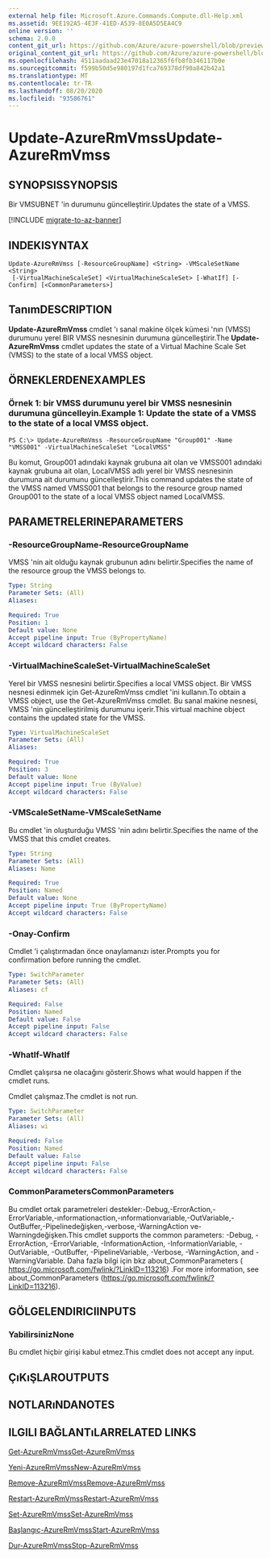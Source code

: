 ```yaml
---
external help file: Microsoft.Azure.Commands.Compute.dll-Help.xml
ms.assetid: 9EE192A5-4E3F-41ED-A539-8E0A5D5EA4C9
online version: ''
schema: 2.0.0
content_git_url: https://github.com/Azure/azure-powershell/blob/preview/src/ResourceManager/Compute/Stack/Commands.Compute/help/Update-AzureRmVmss.md
original_content_git_url: https://github.com/Azure/azure-powershell/blob/preview/src/ResourceManager/Compute/Stack/Commands.Compute/help/Update-AzureRmVmss.md
ms.openlocfilehash: 4511aadaad23e47018a12365f6fb8fb346117b0e
ms.sourcegitcommit: f599b50d5e980197d1fca769378df90a842b42a1
ms.translationtype: MT
ms.contentlocale: tr-TR
ms.lasthandoff: 08/20/2020
ms.locfileid: "93586761"
---
```

# <span data-ttu-id="b7082-101">Update-AzureRmVmss</span><span class="sxs-lookup"><span data-stu-id="b7082-101">Update-AzureRmVmss</span></span>

## <span data-ttu-id="b7082-102">SYNOPSIS</span><span class="sxs-lookup"><span data-stu-id="b7082-102">SYNOPSIS</span></span>
<span data-ttu-id="b7082-103">Bir VMSUBNET 'in durumunu güncelleştirir.</span><span class="sxs-lookup"><span data-stu-id="b7082-103">Updates the state of a VMSS.</span></span>

[!INCLUDE [migrate-to-az-banner](../../includes/migrate-to-az-banner.md)]

## <span data-ttu-id="b7082-104">INDEKI</span><span class="sxs-lookup"><span data-stu-id="b7082-104">SYNTAX</span></span>

```
Update-AzureRmVmss [-ResourceGroupName] <String> -VMScaleSetName <String>
 [-VirtualMachineScaleSet] <VirtualMachineScaleSet> [-WhatIf] [-Confirm] [<CommonParameters>]
```

## <span data-ttu-id="b7082-105">Tanım</span><span class="sxs-lookup"><span data-stu-id="b7082-105">DESCRIPTION</span></span>
<span data-ttu-id="b7082-106">**Update-AzureRmVmss** cmdlet 'ı sanal makine ölçek kümesi 'nın (VMSS) durumunu yerel BIR VMSS nesnesinin durumuna güncelleştirir.</span><span class="sxs-lookup"><span data-stu-id="b7082-106">The **Update-AzureRmVmss** cmdlet updates the state of a Virtual Machine Scale Set (VMSS) to the state of a local VMSS object.</span></span>

## <span data-ttu-id="b7082-107">ÖRNEKLERDEN</span><span class="sxs-lookup"><span data-stu-id="b7082-107">EXAMPLES</span></span>

### <span data-ttu-id="b7082-108">Örnek 1: bir VMSS durumunu yerel bir VMSS nesnesinin durumuna güncelleyin.</span><span class="sxs-lookup"><span data-stu-id="b7082-108">Example 1: Update the state of a VMSS to the state of a local VMSS object.</span></span>
```
PS C:\> Update-AzureRmVmss -ResourceGroupName "Group001" -Name "VMSS001" -VirtualMachineScaleSet "LocalVMSS"
```

<span data-ttu-id="b7082-109">Bu komut, Group001 adındaki kaynak grubuna ait olan ve VMSS001 adındaki kaynak grubuna ait olan, LocalVMSS adlı yerel bir VMSS nesnesinin durumuna ait durumunu güncelleştirir.</span><span class="sxs-lookup"><span data-stu-id="b7082-109">This command updates the state of the VMSS named VMSS001 that belongs to the resource group named Group001 to the state of a local VMSS object named LocalVMSS.</span></span>

## <span data-ttu-id="b7082-110">PARAMETRELERINE</span><span class="sxs-lookup"><span data-stu-id="b7082-110">PARAMETERS</span></span>

### <span data-ttu-id="b7082-111">-ResourceGroupName</span><span class="sxs-lookup"><span data-stu-id="b7082-111">-ResourceGroupName</span></span>
<span data-ttu-id="b7082-112">VMSS 'nin ait olduğu kaynak grubunun adını belirtir.</span><span class="sxs-lookup"><span data-stu-id="b7082-112">Specifies the name of the resource group the VMSS belongs to.</span></span>

```yaml
Type: String
Parameter Sets: (All)
Aliases: 

Required: True
Position: 1
Default value: None
Accept pipeline input: True (ByPropertyName)
Accept wildcard characters: False
```

### <span data-ttu-id="b7082-113">-VirtualMachineScaleSet</span><span class="sxs-lookup"><span data-stu-id="b7082-113">-VirtualMachineScaleSet</span></span>
<span data-ttu-id="b7082-114">Yerel bir VMSS nesnesini belirtir.</span><span class="sxs-lookup"><span data-stu-id="b7082-114">Specifies a local VMSS object.</span></span>
<span data-ttu-id="b7082-115">Bir VMSS nesnesi edinmek için Get-AzureRmVmss cmdlet 'ini kullanın.</span><span class="sxs-lookup"><span data-stu-id="b7082-115">To obtain a VMSS object, use the Get-AzureRmVmss cmdlet.</span></span>
<span data-ttu-id="b7082-116">Bu sanal makine nesnesi, VMSS 'nin güncelleştirilmiş durumunu içerir.</span><span class="sxs-lookup"><span data-stu-id="b7082-116">This virtual machine object contains the updated state for the VMSS.</span></span>

```yaml
Type: VirtualMachineScaleSet
Parameter Sets: (All)
Aliases: 

Required: True
Position: 3
Default value: None
Accept pipeline input: True (ByValue)
Accept wildcard characters: False
```

### <span data-ttu-id="b7082-117">-VMScaleSetName</span><span class="sxs-lookup"><span data-stu-id="b7082-117">-VMScaleSetName</span></span>
<span data-ttu-id="b7082-118">Bu cmdlet 'in oluşturduğu VMSS 'nin adını belirtir.</span><span class="sxs-lookup"><span data-stu-id="b7082-118">Specifies the name of the VMSS that this cmdlet creates.</span></span>

```yaml
Type: String
Parameter Sets: (All)
Aliases: Name

Required: True
Position: Named
Default value: None
Accept pipeline input: True (ByPropertyName)
Accept wildcard characters: False
```

### <span data-ttu-id="b7082-119">-Onay</span><span class="sxs-lookup"><span data-stu-id="b7082-119">-Confirm</span></span>
<span data-ttu-id="b7082-120">Cmdlet 'i çalıştırmadan önce onaylamanızı ister.</span><span class="sxs-lookup"><span data-stu-id="b7082-120">Prompts you for confirmation before running the cmdlet.</span></span>

```yaml
Type: SwitchParameter
Parameter Sets: (All)
Aliases: cf

Required: False
Position: Named
Default value: False
Accept pipeline input: False
Accept wildcard characters: False
```

### <span data-ttu-id="b7082-121">-WhatIf</span><span class="sxs-lookup"><span data-stu-id="b7082-121">-WhatIf</span></span>
<span data-ttu-id="b7082-122">Cmdlet çalışırsa ne olacağını gösterir.</span><span class="sxs-lookup"><span data-stu-id="b7082-122">Shows what would happen if the cmdlet runs.</span></span>

<span data-ttu-id="b7082-123">Cmdlet çalışmaz.</span><span class="sxs-lookup"><span data-stu-id="b7082-123">The cmdlet is not run.</span></span>

```yaml
Type: SwitchParameter
Parameter Sets: (All)
Aliases: wi

Required: False
Position: Named
Default value: False
Accept pipeline input: False
Accept wildcard characters: False
```

### <span data-ttu-id="b7082-124">CommonParameters</span><span class="sxs-lookup"><span data-stu-id="b7082-124">CommonParameters</span></span>
<span data-ttu-id="b7082-125">Bu cmdlet ortak parametreleri destekler:-Debug,-ErrorAction,-ErrorVariable,-ınformationaction,-ınformationvariable,-OutVariable,-OutBuffer,-Pipelinedeğişken,-verbose,-WarningAction ve-Warningdeğişken.</span><span class="sxs-lookup"><span data-stu-id="b7082-125">This cmdlet supports the common parameters: -Debug, -ErrorAction, -ErrorVariable, -InformationAction, -InformationVariable, -OutVariable, -OutBuffer, -PipelineVariable, -Verbose, -WarningAction, and -WarningVariable.</span></span> <span data-ttu-id="b7082-126">Daha fazla bilgi için bkz about_CommonParameters ( https://go.microsoft.com/fwlink/?LinkID=113216) .</span><span class="sxs-lookup"><span data-stu-id="b7082-126">For more information, see about_CommonParameters (https://go.microsoft.com/fwlink/?LinkID=113216).</span></span>

## <span data-ttu-id="b7082-127">GÖLGELENDIRICI</span><span class="sxs-lookup"><span data-stu-id="b7082-127">INPUTS</span></span>

### <span data-ttu-id="b7082-128">Yabilirsiniz</span><span class="sxs-lookup"><span data-stu-id="b7082-128">None</span></span>
<span data-ttu-id="b7082-129">Bu cmdlet hiçbir girişi kabul etmez.</span><span class="sxs-lookup"><span data-stu-id="b7082-129">This cmdlet does not accept any input.</span></span>

## <span data-ttu-id="b7082-130">ÇıKıŞLAR</span><span class="sxs-lookup"><span data-stu-id="b7082-130">OUTPUTS</span></span>

## <span data-ttu-id="b7082-131">NOTLARıNDA</span><span class="sxs-lookup"><span data-stu-id="b7082-131">NOTES</span></span>

## <span data-ttu-id="b7082-132">ILGILI BAĞLANTıLAR</span><span class="sxs-lookup"><span data-stu-id="b7082-132">RELATED LINKS</span></span>

[<span data-ttu-id="b7082-133">Get-AzureRmVmss</span><span class="sxs-lookup"><span data-stu-id="b7082-133">Get-AzureRmVmss</span></span>](./Get-AzureRmVmss.md)

[<span data-ttu-id="b7082-134">Yeni-AzureRmVmss</span><span class="sxs-lookup"><span data-stu-id="b7082-134">New-AzureRmVmss</span></span>](./New-AzureRmVmss.md)

[<span data-ttu-id="b7082-135">Remove-AzureRmVmss</span><span class="sxs-lookup"><span data-stu-id="b7082-135">Remove-AzureRmVmss</span></span>](./Remove-AzureRmVmss.md)

[<span data-ttu-id="b7082-136">Restart-AzureRmVmss</span><span class="sxs-lookup"><span data-stu-id="b7082-136">Restart-AzureRmVmss</span></span>](./Restart-AzureRmVmss.md)

[<span data-ttu-id="b7082-137">Set-AzureRmVmss</span><span class="sxs-lookup"><span data-stu-id="b7082-137">Set-AzureRmVmss</span></span>](./Set-AzureRmVmss.md)

[<span data-ttu-id="b7082-138">Başlangıç-AzureRmVmss</span><span class="sxs-lookup"><span data-stu-id="b7082-138">Start-AzureRmVmss</span></span>](./Start-AzureRmVmss.md)

[<span data-ttu-id="b7082-139">Dur-AzureRmVmss</span><span class="sxs-lookup"><span data-stu-id="b7082-139">Stop-AzureRmVmss</span></span>](./Stop-AzureRmVmss.md)



